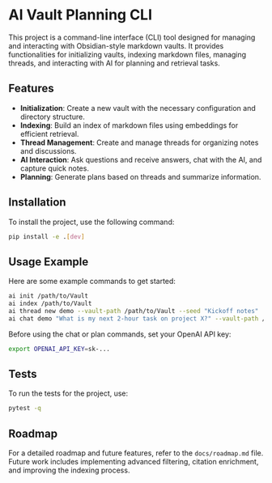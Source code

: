 # AI Vault Planning CLI

This project is a command-line interface (CLI) tool designed for managing and interacting with Obsidian-style markdown vaults. It provides functionalities for initializing vaults, indexing markdown files, managing threads, and interacting with AI for planning and retrieval tasks.

## Features
- **Initialization**: Create a new vault with the necessary configuration and directory structure.
- **Indexing**: Build an index of markdown files using embeddings for efficient retrieval.
- **Thread Management**: Create and manage threads for organizing notes and discussions.
- **AI Interaction**: Ask questions and receive answers, chat with the AI, and capture quick notes.
- **Planning**: Generate plans based on threads and summarize information.

## Installation
To install the project, use the following command:

```bash
pip install -e .[dev]
```

## Usage Example
Here are some example commands to get started:

```bash
ai init /path/to/Vault
ai index /path/to/Vault
ai thread new demo --vault-path /path/to/Vault --seed "Kickoff notes"
ai chat demo "What is my next 2-hour task on project X?" --vault-path /path/to/Vault --write
```

Before using the chat or plan commands, set your OpenAI API key:

```bash
export OPENAI_API_KEY=sk-...
```

## Tests
To run the tests for the project, use:

```bash
pytest -q
```

## Roadmap
For a detailed roadmap and future features, refer to the `docs/roadmap.md` file. Future work includes implementing advanced filtering, citation enrichment, and improving the indexing process.